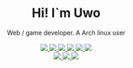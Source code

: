 

<div align="center">
  
  <h1> Hi! I`m Uwo </h1>
  <div> Web / game developer. A Arch linux user</div>
  <br />
  <a href="https://www.linux.org/"> <img src="https://img.shields.io/badge/OS-Linux-e06c75?style=flat&logo=linux" /> </a>
  <a href="https://archlinux.org/"> <img src="https://img.shields.io/badge/DIS-Arch-74c7ec?style=flat&logo=arch-linux" /> </a>
  <a href="https://github.com/baskerville/bspwm"> <img src="https://img.shields.io/badge/WM-BSPWM-orange?style=flat&logo=c" /> 
  </a>
  <a href="https://github.com/catppuccin/catppuccin"> <img src="https://img.shields.io/badge/THM-Catppuccin-1e1e2e?style=flat&logo=coffeescript" /> </a>
  <a href="https://neovim.io/"> <img src="https://img.shields.io/badge/IDE-Neovim-a6e3a1?style=flat&logo=neovim" /> </a>
  <img src="https://img.shields.io/badge/LANG-Javascript-fab387?style=flat&logo=javascript" />
  <br />
  <a href="https://www.npmjs.com/~uwo"> <img src="https://img.shields.io/badge/My-Programs-94e2d5?style=flat&logo=npm" /> </a>
  <a href="tovstolaki62@gmail.com/"> <img src="https://img.shields.io/badge/EMail-181825?style=flat&logo=gmail" /> </a>
  <a href="http://t.me/uvanee"> <img src="https://img.shields.io/badge/Telegram-74c7ec?style=flat&logo=telegram" /> </a>

</div>


